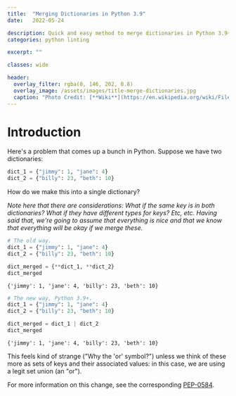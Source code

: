 ```yaml
---
title:  "Merging Dictionaries in Python 3.9"
date:   2022-05-24

description: Quick and easy method to merge dictionaries in Python 3.9+.
categories: python linting

excerpt: ""

classes: wide

header:
  overlay_filter: rgba(0, 146, 202, 0.8)
  overlay_image: /assets/images/title-merge-dictionaries.jpg
  caption: "Photo Credit: [**Wiki**](https://en.wikipedia.org/wiki/File:Escribano.jpg)"
---
```

# Introduction

Here's a problem that comes up a bunch in Python.  Suppose we have two dictionaries:

```python
dict_1 = {"jimmy": 1, "jane": 4}
dict_2 = {"billy": 23, "beth": 10}
```
How do we make this into a single dictionary?

_Note here that there are considerations: What if the same key is in both dictionaries?  What if they have different types for keys?  Etc, etc.  Having said that, we're going to assume that everything is nice and that we know that everything will be okay if we merge these._


```python
# The old way.
dict_1 = {"jimmy": 1, "jane": 4}
dict_2 = {"billy": 23, "beth": 10}

dict_merged = {**dict_1, **dict_2}
dict_merged

```




    {'jimmy': 1, 'jane': 4, 'billy': 23, 'beth': 10}




```python
# The new way, Python 3.9+.
dict_1 = {"jimmy": 1, "jane": 4}
dict_2 = {"billy": 23, "beth": 10}

dict_merged = dict_1 | dict_2
dict_merged
```




    {'jimmy': 1, 'jane': 4, 'billy': 23, 'beth': 10}


This feels kind of strange ("Why the 'or' symbol?") unless we think of these more as sets of keys and their associated values: in this case, we are using a legit set union (an "or").

For more information on this change, see the corresponding [PEP-0584](https://peps.python.org/pep-0584/).
